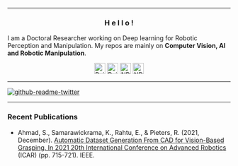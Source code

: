 <hr>
<h3 align="center"> H e l l o ! </h3>


I am a Doctoral Researcher working on Deep learning for Robotic Perception and Manipulation. My repos are mainly on **Computer Vision, AI and Robotic Manipulation**. 

<p align="center">
    <a href="https://www.linkedin.com/in/kulunuos"><img src="https://img.shields.io/badge/LinkedIn-282C34?logo=linkedin&logoColor=0077B5" height="25" alt="Build status"/></a>
    <a href="https://github.com/KulunuOS"><img src="https://img.shields.io/badge/-GitHub-181717?style=flat-square&logo=github&logoColor=white&link=https://github.com/minoveaz" height="25" alt="Build status"/></a>
    <a href="https://twitter.com/KulunuOS"><img src="https://img.shields.io/twitter/follow/KulunuOS?style=social" height="25" alt="NPM version"/></a>
    <a href="kulunuds@gmail.com"><img src="https://img.shields.io/badge/-kulunuds@gmail.com-c14438?style=flat-square&logo=Gmail&logoColor=white&link=kulunuds@gmail.com" height="25" alt="NPM version"/></a>
</p>

<hr>

[![github-readme-twitter](https://github-readme-twitter.gazf.vercel.app/api?id=KulunuOS&layout=wide&show_reply=off)](https://github.com/gazf/github-readme-twitter)

<hr>

### Recent Publications

- Ahmad, S., Samarawickrama, K., Rahtu, E., & Pieters, R. (2021, December). [Automatic Dataset Generation From CAD for Vision-Based Grasping. In 2021 20th International Conference on Advanced Robotics](https://ieeexplore.ieee.org/abstract/document/9659336) (ICAR) (pp. 715-721). IEEE. 

